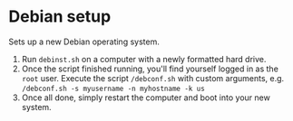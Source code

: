 Debian setup
============

Sets up a new Debian operating system.

1. Run `debinst.sh` on a computer with a newly formatted hard drive.
2. Once the script finished running, you'll find yourself logged in as the `root` user. Execute the script `/debconf.sh` with custom arguments, e.g. `/debconf.sh -s myusername -n myhostname -k us`
3. Once all done, simply restart the computer and boot into your new system.

